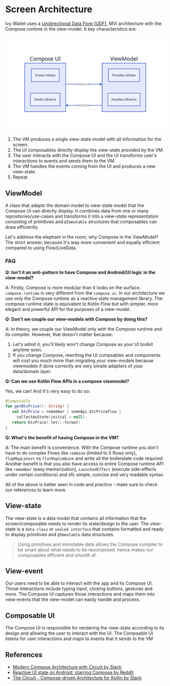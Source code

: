 # Screen Architecture

Ivy Wallet uses a [Unidirectional Data Flow (UDF)](https://developer.android.com/topic/architecture#unidirectional-data-flow),
MVI architecture with the Compose runtime in the view-model. 
It key characteristics are:

![screen-architecture](../assets/screen-vm.svg)

1. The VM produces a single view-state model with all information for the screen.
2. The UI composables directly display the view-state provided by the VM.
3. The user interacts with the Compose UI and the UI transforms user's interactions to events and sends them to the VM.
4. The VM handles the events coming from the UI and produces a new view-state.
5. Repeat

## ViewModel

A class that adapts the domain model to view-state model that the Compose UI can directly display. It combines data from one or many repositories/use-cases and transforms it into a view-state representation consisting of primitives and `@Immutable` structures that composables can draw efficiently.

Let's address the elephant in the room, why Compose in the ViewModel? The short answer, because it's way more convenient and equally efficient compared to using Flow/LiveData.

### FAQ

**Q: Isn't it an anti-pattern to have Compose and Android/UI logic in the view-model?**

A: Firstly, Compose is more modular than it looks on the surface. `compose.runtime` is very different from the `compose.ui`. In our architecture we use only the Compose runtime as a reactive state management library. The compose runtime state is equivalent to Kotlin Flow but with simpler, more elegant and powerful API for the purposes of a view-model.

**Q: Don't we couple our view-models with Compose by doing this?**

A: In theory, we couple our ViewModel only with the Compose runtime and its compiler. However, that doesn't matter because:

1. Let's admit it, you'll likely won't change Compose as your UI toolkit anytime soon.
2. If you change Compose, rewriting the UI compsables and components will cost you much more than migrating your view-models because viewmodels if done correctly are very simple adapters of your data/domain layer.

**Q: Can we use Kotlin Flow APIs in a compose viewmodel?**

Yes, we can! And it's very easy to do so:
```kotlin
@Composable
fun getBtcPrice(): String? {
   val btcPrice = remember { someApi.btcPriceFlow }
     collectAsState(initial = null)
   return btcPrice?.let(::format)
}
```

**Q: What's the benefit of having Compose in the VM?**

A: The main benefit is convenience. With the Compose runtime you don't have to do complex Flows like `combine` (limited to 5 flows only), `flapMapLatest` vs `flatMapCombine` and write all the boilerplate code required. Another benefit is that you also have access to entire Compose runtime API like `remember` (easy memorization), `LaunchedEffect` (execute side-effects under certain conditions) and ofc simple, concise and very readable syntax.

All of the above is better seen in code and practice - make sure to check our references to learn more.

## View-state

The view-state is a data model that contains all information that the screen/composable needs to render its state/design to the user. The view-state is a `data class` or `sealed interface` that contains formatted and ready to display primitives and `@Immutable` data structures.

> Using primitives and immutable data allows the Compose compiler to be smart about what needs to be recomposed, hence makes our composables efficient and smooth af.

## View-event

Our users need to be able to interact with the app and its Compose UI. Those interactions include typing input, clicking buttons, gestures and more. The Compose UI captures those interactions and maps them into view-events that the view-model can easily handle and process.

## Composable UI

The Compose UI is responsible for rendering the view-state according to its design and allowing the user to interact with the UI. The Compsable UI listens for user interactions and maps to events that it sends to the VM

## References

- [Modern Compose Architecture with Circuit by Slack](https://youtu.be/ZIr_uuN8FEw?si=sulxyqta5dZn-L11)
- [Reactive UI state on Android, starring Compose by Reddit](https://www.reddit.com/r/RedditEng/s/WhIYLJUzNR)
- [The Circuit - Compose-driven Architecture for Kotlin by Slack](https://youtu.be/bMJocp969Bo?si=ab9UrAW1HSwm5sGV)
